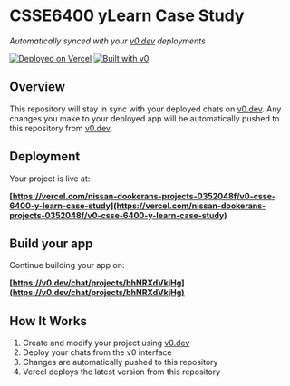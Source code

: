 # CSSE6400 yLearn Case Study

*Automatically synced with your [v0.dev](https://v0.dev) deployments*

[![Deployed on Vercel](https://img.shields.io/badge/Deployed%20on-Vercel-black?style=for-the-badge&logo=vercel)](https://vercel.com/nissan-dookerans-projects-0352048f/v0-csse-6400-y-learn-case-study)
[![Built with v0](https://img.shields.io/badge/Built%20with-v0.dev-black?style=for-the-badge)](https://v0.dev/chat/projects/bhNRXdVkjHg)

## Overview

This repository will stay in sync with your deployed chats on [v0.dev](https://v0.dev).
Any changes you make to your deployed app will be automatically pushed to this repository from [v0.dev](https://v0.dev).

## Deployment

Your project is live at:

**[https://vercel.com/nissan-dookerans-projects-0352048f/v0-csse-6400-y-learn-case-study](https://vercel.com/nissan-dookerans-projects-0352048f/v0-csse-6400-y-learn-case-study)**

## Build your app

Continue building your app on:

**[https://v0.dev/chat/projects/bhNRXdVkjHg](https://v0.dev/chat/projects/bhNRXdVkjHg)**

## How It Works

1. Create and modify your project using [v0.dev](https://v0.dev)
2. Deploy your chats from the v0 interface
3. Changes are automatically pushed to this repository
4. Vercel deploys the latest version from this repository